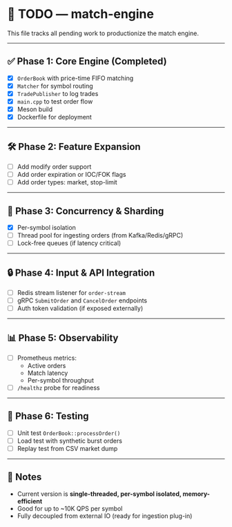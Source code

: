 # 📌 TODO — match-engine

This file tracks all pending work to productionize the match engine.

---

## ✅ Phase 1: Core Engine (Completed)

- [x] `OrderBook` with price-time FIFO matching
- [x] `Matcher` for symbol routing
- [x] `TradePublisher` to log trades
- [x] `main.cpp` to test order flow
- [x] Meson build
- [x] Dockerfile for deployment

---

## 🛠️ Phase 2: Feature Expansion

- [ ] Add modify order support
- [ ] Add order expiration or IOC/FOK flags
- [ ] Add order types: market, stop-limit

---

## 🧵 Phase 3: Concurrency & Sharding

- [x] Per-symbol isolation
- [ ] Thread pool for ingesting orders (from Kafka/Redis/gRPC)
- [ ] Lock-free queues (if latency critical)

---

## 🔒 Phase 4: Input & API Integration

- [ ] Redis stream listener for `order-stream`
- [ ] gRPC `SubmitOrder` and `CancelOrder` endpoints
- [ ] Auth token validation (if exposed externally)

---

## 📊 Phase 5: Observability

- [ ] Prometheus metrics:
  - Active orders
  - Match latency
  - Per-symbol throughput
- [ ] `/healthz` probe for readiness

---

## 🧪 Phase 6: Testing

- [ ] Unit test `OrderBook::processOrder()`
- [ ] Load test with synthetic burst orders
- [ ] Replay test from CSV market dump

---

## 🧠 Notes

- Current version is **single-threaded, per-symbol isolated, memory-efficient**
- Good for up to ~10K QPS per symbol
- Fully decoupled from external IO (ready for ingestion plug-in)
